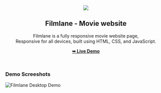 <div align="center">
  
  
  
  <img src="./readme-images/project-logo.png" />

  <h2 align="center">Filmlane - Movie website</h2>

  Filmlane is a fully responsive movie website page, <br />Responsive for all devices, built using HTML, CSS, and JavaScript.

  <a href="https://codewithsadee.github.io/filmlane/"><strong>➥ Live Demo</strong></a>

</div>

<br />

### Demo Screeshots

![Filmlane Desktop Demo](./readme-images/desktop.png "Desktop Demo")



